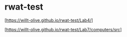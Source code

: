 # rwat-test

[https://willt-olive.github.io/rwat-test/Lab4/]

[https://willt-olive.github.io/rwat-test/Lab7/computers/src]